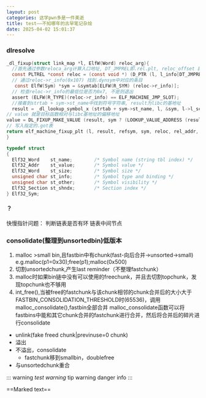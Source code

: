 ```yaml
---
layout: post
categories: 这学pwn多是一件美逝
title: test——不知哪年的古早笔记杂烩
date: 2025-04-02 15:01:37
---
```

### dlresolve
```c
_dl_fixup(struct link_map *l, ElfW(Word) reloc_arg){
  //首先通过参数reloca_arg计算入口地址, DT_JMPREL即.rel.plt, reloc_offset 就是 reloc_arg
  const PLTREL *const reloc = (const void *) (D_PTR (l, l_info[DT_JMPREL]) + reloc_offset);
  // 通过reloc->r_info(0x107) 找到.dynsym中对应的条目
   const ElfW(Sym) *sym = &symtab[ELFW(R_SYM) (reloc->r_info)];
  // 检查reloc->r_info的最低位是否为0x7, 不是则退出
  assert (ELFW(R_TYPE)(reloc->r_info) == ELF_MACHINE_JMP_SLOT);
  //接着到strtab + sym->st_name中找到符号字符串, result为libc的基地址
  result = _dl_lookup_symbol_x (strtab + sym->st_name, l, &sym, l->l_scope, version, ELF_RTYPE_CLASS_PLT, flags, NULL);
// value 就是目标函数相对与libc基地址的偏移地址
value = DL_FIXUP_MAKE_VALUE (result, sym ? (LOOKUP_VALUE_ADDRESS (result) + sym->st_value) : 0);
// 写入指定的.got表
return elf_machine_fixup_plt (l, result, refsym, sym, reloc, rel_addr, value);                                       
}
```
```c
typedef struct
{
  Elf32_Word	st_name;		/* Symbol name (string tbl index) */
  Elf32_Addr	st_value;		/* Symbol value */
  Elf32_Word	st_size;		/* Symbol size */
  unsigned char	st_info;		/* Symbol type and binding */
  unsigned char	st_other;		/* Symbol visibility */
  Elf32_Section	st_shndx;		/* Section index */
} Elf32_Sym;
```

#### ？
快慢指针问题：
判断链表是否有环
链表中间节点
### consolidate(整理到unsortedbin)低版本
1. malloc >small bin,且fastbin中有chunk(fast-向后合并->unsorted->small)
    e.g.malloc(p1=0x30);free(p1);malloc(0x500)
2. 切割unsortedchunk,产生last reminder（不整理fastchunk）
3. malloc时如果bin链中没有可以使用的freechunk，并且去切割topchunk，发现topchunk也不够用
4. int_free(),当被free的fastchunk与该chunk相邻的chunk合并后的大小大于FASTBIN_CONSOLIDATION_THRESHOLD时(65536)，调用malloc_consolidate(),fastbin全部合并
malloc_consolidate函数可以将fastbins中能和其它chunk合并的fastchunk进行合并，然后将合并后的碎片进行consolidate

* unlink(fake freed chunk|previnuse=0 chunk)
* 溢出
* 不溢出，consolidate
  * fastchunk移到smallbin，doublefree
* 与unsortedchunk重合

::: warning
*test warning*
tip warning danger info
:::

==Marked text==